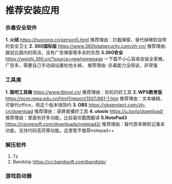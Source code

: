 # 推荐安装应用
### 杀毒安全软件
**1. 火绒** <https://huorong.cn/person5.html>
推荐理由：拦截弹窗、替代掉微软自带的安全卫士
**2. 360国际版** <https://www.360totalsecurity.com/zh-cn/>
推荐理由: 据说比国内的简洁，没有广告弹窗等多余的东西
**3.360安全** <https://weishi.360.cn/?source=newhomepage>
一下载不小心容易安装全家桶，广告多，需要自己手动调设置给他关掉。
推荐理由: 杀毒能力没得说，非常强
### 工具类
**1. 图吧工具箱** <https://www.tbtool.cn/>
推荐理由：验机的好工具
**2. WPS教育版** <https://ncre.neea.edu.cn/html1/report/1507/861-1.htm>
推荐理由：文本编辑，可替代office，用这个版本很简约
**3. OBS** <https://obsproject.com/zh-cn/download>
推荐理由：录屏直播好工具
**4. utools** <https://u.tools/download/>
推荐理由：里面有好多功能，比较喜欢截图翻译
**5.NotePad3** <https://rizonesoft.com/downloads/notepad3/>
推荐理由：替代原本微软记事本功能，支持代码高亮等功能。这里暂不推荐notepad++

### 解压软件
1. 7z
2. Bandizip <https://cn.bandisoft.com/bandizip/>

### 游戏启动器

